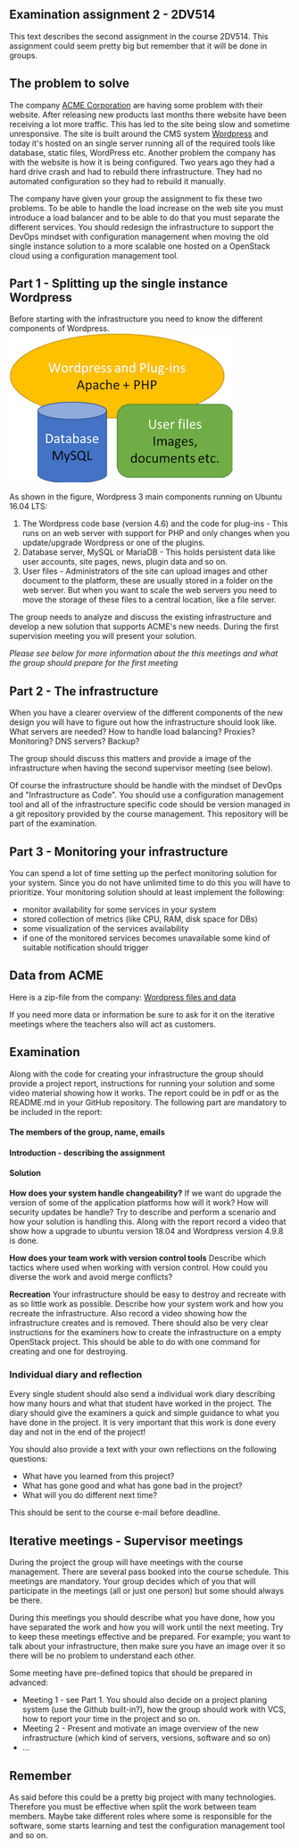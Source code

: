 ## Examination assignment 2 - 2DV514

This text describes the second assignment in the course 2DV514. This assignment could seem pretty big but remember that it will be done in groups.


## The problem to solve
The company [ACME Corporation](https://en.wikipedia.org/wiki/Acme_Corporation) are having some problem with their website.
After releasing new products last months there website have been receiving a lot more traffic. This has led to the site being slow and sometime unresponsive. The site is built around the CMS system [Wordpress](https://wordpress.org/download/) and today it's hosted on an single server running all of the required tools like database, static files, WordPress etc.
Another problem the company has with the website is how it is being configured. Two years ago they had a hard drive crash and had to rebuild there infrastructure. They had no automated configuration so they had to rebuild it manually. 

The company have given your group the assignment to fix these two problems. To be able to handle the load increase on the web site you must introduce a load balancer and to be able to do that you must separate the different services. You should redesign the infrastructure to support the DevOps mindset with configuration management when moving the old single instance solution to a more scalable one hosted on a OpenStack cloud using a configuration management tool.

## Part 1 - Splitting up the single instance Wordpress
Before starting with the infrastructure you need to know the different components of Wordpress.
![Image of the software architecture](https://github.com/2dv514/syllabus/raw/master/examination/part_2/wordpress-architecture.png)

As shown in the figure, Wordpress 3 main components running on Ubuntu 16.04 LTS:

1. The Wordpress code base (version 4.6) and the code for plug-ins - This runs on an web server with support for PHP and only changes when you update/upgrade Wordpress or one of the plugins.
2. Database server, MySQL or MariaDB - This holds persistent data like user accounts, site pages, news, plugin data and so on.
3. User files - Administrators of the site can upload images and other document to the platform, these are usually stored in a folder on the web server. But when you want to scale the web servers you need to move the storage of these files to a central location, like a file server.

The group needs to analyze and discuss the existing infrastructure and develop a new solution that supports ACME's new needs. During the first supervision meeting you will present your solution.

*Please see below for more information about the this meetings and what the group should prepare for the first meeting*

## Part 2 - The infrastructure
When you have a clearer overview of the different components of the new design you will have to figure out how the infrastructure should look like. What servers are needed? How to handle load balancing? Proxies? Monitoring? DNS servers? Backup?

The group should discuss this matters and provide a image of the infrastructure when having the second supervisor meeting (see below).

Of course the infrastructure should be handle with the mindset of DevOps and "Infrastructure as Code". You should use a configuration management tool and all of the infrastructure specific code should be version managed in a git repository provided by the course management. This repository will be part of the examination.

## Part 3 - Monitoring your infrastructure
You can spend a lot of time setting up the perfect monitoring solution for your system. Since you do not have unlimited time to do this you will have to prioritize.
Your monitoring solution should at least implement the following:

* monitor availability for some services in your system
* stored collection of metrics (like CPU, RAM, disk space for DBs)
* some visualization of the services availability
* if one of the monitored services becomes unavailable some kind of suitable notification should trigger

## Data from ACME
Here is a zip-file from the company:
[Wordpress files and data](acme_wordpress_files_and_data.tar.gz)

If you need more data or information be sure to ask for it on the iterative meetings where the teachers also will act as customers.

## Examination
Along with the code for creating your infrastructure the group should provide a project report, instructions for running your solution and some video material showing how it works. The report could be in pdf or as the README.md in your GitHub repository. The following part are mandatory to be included in the report:

#### The members of the group, name, emails
#### Introduction - describing the assignment

#### Solution

**How does your system handle changeability?** If we want do upgrade the version of some of the application platforms how will it work? How will security updates be handle? Try to describe and perform a scenario and how your solution is handling this. Along with the report record a video that show how a upgrade to ubuntu version 18.04 and Wordpress version 4.9.8 is done.

**How does your team work with version control tools** Describe which tactics where used when working with version control. How could you diverse the work and avoid merge conflicts?

**Recreation** Your infrastructure should be easy to destroy and recreate with as so little work as possible. Describe how your system work and how you recreate the infrastructure. Also record a video showing how the infrastructure creates and is removed. There should also be very clear instructions for the examiners how to create the infrastructure on a empty OpenStack project. This should be able to do with one command for creating and one for destroying.



### Individual diary and reflection
Every single student should also send a individual work diary describing how many hours and what that student have worked in the project. The diary should give the examiners a quick and simple guidance to what you have done in the project. It is very important that this work is done every day and not in the end of the project!

You should also provide a text with your own reflections on the following questions:

* What have you learned from this project?
* What has gone good and what has gone bad in the project?
* What will you do different next time?

This should be sent to the course e-mail before deadline.

## Iterative meetings - Supervisor meetings
During the project the group will have meetings with the course management. There are several pass booked into the course schedule. This meetings are mandatory. Your group decides which of you that will participate in the meetings (all or just one person) but some should always be there.

During this meetings you should describe what you have done, how you have separated the work and how you will work until the next meeting. Try to keep these meetings effective and be prepared. For example; you want to talk about your infrastructure, then make sure you have an image over it so there will be no problem to understand each other.

Some meeting have pre-defined topics that should be prepared in advanced:

* Meeting 1 - see Part 1. You should also decide on a project planing system (use the Github built-in?), how the group should work with VCS, how to report your time in the project and so on.
* Meeting 2 - Present and motivate an image overview of the new infrastructure (which kind of servers, versions, software and so on)
* ...

## Remember
As said before this could be a pretty big project with many technologies. Therefore you must be effective when split the work between team members. Maybe take different roles where some is responsible for the software, some starts learning and test the configuration management tool and so on.
